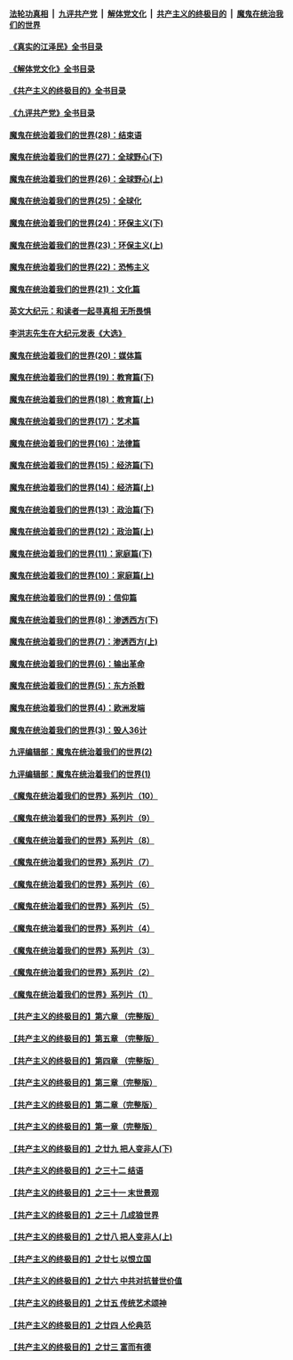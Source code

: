 ####  [法轮功真相](../../../../basic/blob/master/README.md?t=07311031) &nbsp;|&nbsp; [九评共产党](../../../../9ping.md/blob/master/README.md?t=07311031) &nbsp;|&nbsp; [解体党文化](../../../../jtdwh.md/blob/master/README.md?t=07311031)  &nbsp;|&nbsp; [共产主义的终极目的](../../../../gczydzjmd.md/blob/master/README.md?t=07311031) &nbsp;|&nbsp; [魔鬼在统治我们的世界](../../../../mgztzwmdsj.md/blob/master/README.md?t=07311031) 

#### [《真实的江泽民》全书目录](../pages/nsc422/n13721399.md?t=07311031) 

#### [《解体党文化》全书目录](../pages/nsc422/n13721157.md?t=07311031) 

#### [《共产主义的终极目的》全书目录](../pages/nsc422/n13721048.md?t=07311031) 

#### [《九评共产党》全书目录](../pages/nsc422/n13708085.md?t=07311031) 

#### [魔鬼在统治着我们的世界(28)：结束语](../pages/nsc422/n10936246.md?t=07311031) 

#### [魔鬼在统治着我们的世界(27)：全球野心(下)](../pages/nsc422/n10928319.md?t=07311031) 

#### [魔鬼在统治着我们的世界(26)：全球野心(上)](../pages/nsc422/n10900318.md?t=07311031) 

#### [魔鬼在统治着我们的世界(25)：全球化](../pages/nsc422/n10788205.md?t=07311031) 

#### [魔鬼在统治着我们的世界(24)：环保主义(下)](../pages/nsc422/n10695307.md?t=07311031) 

#### [魔鬼在统治着我们的世界(23)：环保主义(上)](../pages/nsc422/n10688613.md?t=07311031) 

#### [魔鬼在统治着我们的世界(22)：恐怖主义](../pages/nsc422/n10614727.md?t=07311031) 

#### [魔鬼在统治着我们的世界(21)：文化篇](../pages/nsc422/n10597706.md?t=07311031) 

#### [英文大纪元：和读者一起寻真相 无所畏惧](../pages/nsc422/n12542027.md?t=07311031) 

#### [李洪志先生在大纪元发表《大选》](../pages/nsc422/n12534746.md?t=07311031) 

#### [魔鬼在统治着我们的世界(20)：媒体篇](../pages/nsc422/n10586579.md?t=07311031) 

#### [魔鬼在统治着我们的世界(19)：教育篇(下)](../pages/nsc422/n10564808.md?t=07311031) 

#### [魔鬼在统治着我们的世界(18)：教育篇(上)](../pages/nsc422/n10526970.md?t=07311031) 

#### [魔鬼在统治着我们的世界(17)：艺术篇](../pages/nsc422/n10499093.md?t=07311031) 

#### [魔鬼在统治着我们的世界(16)：法律篇](../pages/nsc422/n10485969.md?t=07311031) 

#### [魔鬼在统治着我们的世界(15)：经济篇(下)](../pages/nsc422/n10469975.md?t=07311031) 

#### [魔鬼在统治着我们的世界(14)：经济篇(上)](../pages/nsc422/n10457370.md?t=07311031) 

#### [魔鬼在统治着我们的世界(13)：政治篇(下)](../pages/nsc422/n10448270.md?t=07311031) 

#### [魔鬼在统治着我们的世界(12)：政治篇(上)](../pages/nsc422/n10444576.md?t=07311031) 

#### [魔鬼在统治着我们的世界(11)：家庭篇(下)](../pages/nsc422/n10440961.md?t=07311031) 

#### [魔鬼在统治着我们的世界(10)：家庭篇(上)](../pages/nsc422/n10435448.md?t=07311031) 

#### [魔鬼在统治着我们的世界(9)：信仰篇](../pages/nsc422/n10432159.md?t=07311031) 

#### [魔鬼在统治着我们的世界(8)：渗透西方(下)](../pages/nsc422/n10429603.md?t=07311031) 

#### [魔鬼在统治着我们的世界(7)：渗透西方(上)](../pages/nsc422/n10426013.md?t=07311031) 

#### [魔鬼在统治着我们的世界(6)：输出革命](../pages/nsc422/n10421536.md?t=07311031) 

#### [魔鬼在统治着我们的世界(5)：东方杀戮](../pages/nsc422/n10417707.md?t=07311031) 

#### [魔鬼在统治着我们的世界(4)：欧洲发端](../pages/nsc422/n10414890.md?t=07311031) 

#### [魔鬼在统治着我们的世界(3)：毁人36计](../pages/nsc422/n10411583.md?t=07311031) 

#### [九评编辑部：魔鬼在统治着我们的世界(2)](../pages/nsc422/n10410036.md?t=07311031) 

#### [九评编辑部：魔鬼在统治着我们的世界(1)](../pages/nsc422/n10406825.md?t=07311031) 

#### [《魔鬼在统治着我们的世界》系列片（10）](../pages/nsc422/n12292670.md?t=07311031) 

#### [《魔鬼在统治着我们的世界》系列片（9）](../pages/nsc422/n12290859.md?t=07311031) 

#### [《魔鬼在统治着我们的世界》系列片（8）](../pages/nsc422/n12287445.md?t=07311031) 

#### [《魔鬼在统治着我们的世界》系列片（7）](../pages/nsc422/n12283425.md?t=07311031) 

#### [《魔鬼在统治着我们的世界》系列片（6）](../pages/nsc422/n12282314.md?t=07311031) 

#### [《魔鬼在统治着我们的世界》系列片（5）](../pages/nsc422/n12281419.md?t=07311031) 

#### [《魔鬼在统治着我们的世界》系列片（4）](../pages/nsc422/n12274024.md?t=07311031) 

#### [《魔鬼在统治着我们的世界》系列片（3）](../pages/nsc422/n12271322.md?t=07311031) 

#### [《魔鬼在统治着我们的世界》系列片（2）](../pages/nsc422/n12269049.md?t=07311031) 

#### [《魔鬼在统治着我们的世界》系列片（1）](../pages/nsc422/n12267575.md?t=07311031) 

#### [【共产主义的终极目的】第六章 （完整版）](../pages/nsc422/n11428913.md?t=07311031) 

#### [【共产主义的终极目的】第五章 （完整版）](../pages/nsc422/n11428912.md?t=07311031) 

#### [【共产主义的终极目的】第四章 （完整版）](../pages/nsc422/n11428907.md?t=07311031) 

#### [【共产主义的终极目的】第三章（完整版）](../pages/nsc422/n11428848.md?t=07311031) 

#### [【共产主义的终极目的】第二章（完整版）](../pages/nsc422/n11428831.md?t=07311031) 

#### [【共产主义的终极目的】第一章（完整版）](../pages/nsc422/n11417651.md?t=07311031) 

#### [【共产主义的终极目的】之廿九 把人变非人(下)](../pages/nsc422/n11344140.md?t=07311031) 

#### [【共产主义的终极目的】之三十二 结语](../pages/nsc422/n11360535.md?t=07311031) 

#### [【共产主义的终极目的】之三十一 末世景观](../pages/nsc422/n11351129.md?t=07311031) 

#### [【共产主义的终极目的】之三十 几成狼世界](../pages/nsc422/n11348280.md?t=07311031) 

#### [【共产主义的终极目的】之廿八 把人变非人(上)](../pages/nsc422/n11340492.md?t=07311031) 

#### [【共产主义的终极目的】之廿七 以恨立国](../pages/nsc422/n11336944.md?t=07311031) 

#### [【共产主义的终极目的】之廿六 中共对抗普世价值](../pages/nsc422/n11324785.md?t=07311031) 

#### [【共产主义的终极目的】之廿五 传统艺术颂神](../pages/nsc422/n11296396.md?t=07311031) 

#### [【共产主义的终极目的】之廿四 人伦典范](../pages/nsc422/n11296397.md?t=07311031) 

#### [【共产主义的终极目的】之廿三 富而有德](../pages/nsc422/n11283598.md?t=07311031) 

